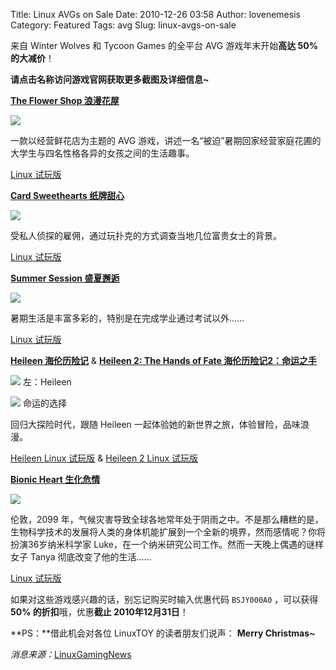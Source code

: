 Title: Linux AVGs on Sale
Date: 2010-12-26 03:58
Author: lovenemesis
Category: Featured
Tags: avg
Slug: linux-avgs-on-sale

来自 Winter Wolves 和 Tycoon Games 的全平台 AVG 游戏年末开始**高达 50%
的大减价**！

**请点击名称访问游戏官网获取更多截图及详细信息~**

[**The Flower Shop
浪漫花屋**](http://www.winterwolves.com/theflowershop.htm)

[![](http://linuxtoy.org/img/2010/12/flowershop.jpg)](http://linuxtoy.org/img/2010/12/flowershop.jpg)

一款以经营鲜花店为主题的 AVG
游戏，讲述一名“被迫”暑期回家经营家庭花圃的大学生与四名性格各异的女孩之间的生活趣事。

[Linux
试玩版](http://www.winterwolves.com/download.php?game=FSDemo.tar.bz2)

[**Card Sweethearts
纸牌甜心**](http://www.tycoongames.eu/adventures/cardsweethearts.php)

[![](http://linuxtoy.org/img/2010/12/cardsweet.jpg)](http://linuxtoy.org/img/2010/12/cardsweet.jpg)

受私人侦探的雇佣，通过玩扑克的方式调查当地几位富贵女士的背景。

[Linux
试玩版](http://www.tycoongames.eu/downloadgame.php?id=CSDemo.tar.bz2)

[**Summer Session
盛夏邂逅**](http://www.tycoongames.eu/adventures/summersession.php)

[![](http://linuxtoy.org/img/2010/12/summersession.jpg)](http://linuxtoy.org/img/2010/12/summersession.jpg)

暑期生活是丰富多彩的，特别是在完成学业通过考试以外……

[Linux
试玩版](http://www.tycoongames.eu/downloadgame.php?id=SummerSessionTrial.tar.bz2)

[**Heileen
海伦历险记**](http://www.tycoongames.eu/adventures/heileen.php) &
[**Heileen 2: The Hands of Fate
海伦历险记2：命运之手**](http://www.tycoongames.eu/adventures/heileen2.php)

[![](http://linuxtoy.org/img/2010/12/heileen.jpg)](http://linuxtoy.org/img/2010/12/heileen.jpg)
左：Heileen

[![](http://linuxtoy.org/img/2010/12/heileen2.jpg)](http://linuxtoy.org/img/2010/12/heileen2.jpg)
命运的选择

回归大探险时代，跟随 Heileen
一起体验她的新世界之旅，体验冒险，品味浪漫。

[Heileen Linux
试玩版](http://www.tycoongames.eu/downloadgame.php?id=HeileenTrial.tar.bz2)
& [Heileen 2 Linux
试玩版](http://www.tycoongames.eu/downloadgame.php?id=Heileen2Trial.tar.bz2)

[**Bionic Heart
生化危情**](http://www.tycoongames.eu/adventures/bionicheart.php)

[![](http://linuxtoy.org/img/2010/12/bionicheart.jpg)](http://linuxtoy.org/img/2010/12/bionicheart.jpg)

伦敦，2099
年，气候灾害导致全球各地常年处于阴雨之中。不是那么糟糕的是，生物科学技术的发展将人类的身体机能扩展到一个全新的境界，然而感情呢？你将扮演36岁纳米科学家
Luke，在一个纳米研究公司工作。然而一天晚上偶遇的谜样女子 Tanya
彻底改变了他的生活……

[Linux
试玩版](http://www.tycoongames.eu/downloadgame.php?id=BHTrial.tar.bz2)

如果对这些游戏感兴趣的话，别忘记购买时输入优惠代码 `BSJY000A0`
，可以获得 **50% 的折扣**哦，优惠**截止 2010年12月31日**！

**PS：**借此机会对各位 LinuxTOY 的读者朋友们说声： **Merry Christmas~**

*消息来源：*[LinuxGamingNews](http://linuxgamingnews.org/2010/12/24/all-winter-wolves-and-tycoon-games-are-50-off-until-end-of-the-year/)
